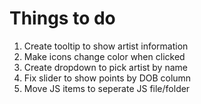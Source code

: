 # Things to do

1. Create tooltip to show artist information
2. Make icons change color when clicked
3. Create dropdown to pick artist by name
4. Fix slider to show points by DOB column
5. Move JS items to seperate JS file/folder
